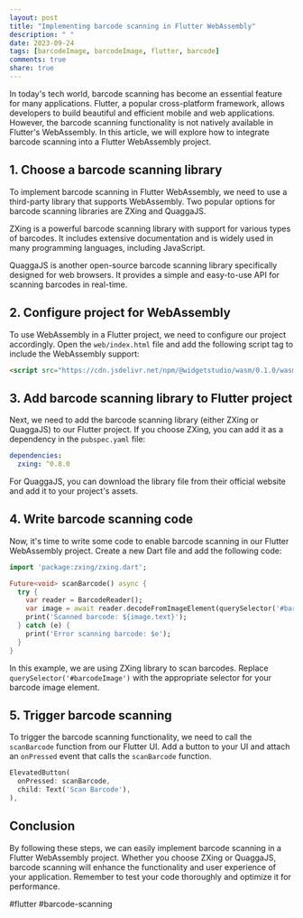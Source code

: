 ```yaml
---
layout: post
title: "Implementing barcode scanning in Flutter WebAssembly"
description: " "
date: 2023-09-24
tags: [barcodeImage, barcodeImage, flutter, barcode]
comments: true
share: true
---
```


In today's tech world, barcode scanning has become an essential feature for many applications. Flutter, a popular cross-platform framework, allows developers to build beautiful and efficient mobile and web applications. However, the barcode scanning functionality is not natively available in Flutter's WebAssembly. In this article, we will explore how to integrate barcode scanning into a Flutter WebAssembly project.

## 1. Choose a barcode scanning library

To implement barcode scanning in Flutter WebAssembly, we need to use a third-party library that supports WebAssembly. Two popular options for barcode scanning libraries are ZXing and QuaggaJS. 

ZXing is a powerful barcode scanning library with support for various types of barcodes. It includes extensive documentation and is widely used in many programming languages, including JavaScript.

QuaggaJS is another open-source barcode scanning library specifically designed for web browsers. It provides a simple and easy-to-use API for scanning barcodes in real-time.

## 2. Configure project for WebAssembly

To use WebAssembly in a Flutter project, we need to configure our project accordingly. Open the `web/index.html` file and add the following script tag to include the WebAssembly support:

```html
<script src="https://cdn.jsdelivr.net/npm/@widgetstudio/wasm/0.1.0/wasm.js"></script>
```

## 3. Add barcode scanning library to Flutter project

Next, we need to add the barcode scanning library (either ZXing or QuaggaJS) to our Flutter project. If you choose ZXing, you can add it as a dependency in the `pubspec.yaml` file:

```yaml
dependencies:
  zxing: ^0.8.0
```

For QuaggaJS, you can download the library file from their official website and add it to your project's assets.

## 4. Write barcode scanning code

Now, it's time to write some code to enable barcode scanning in our Flutter WebAssembly project. Create a new Dart file and add the following code:

```dart
import 'package:zxing/zxing.dart';

Future<void> scanBarcode() async {
  try {
    var reader = BarcodeReader();
    var image = await reader.decodeFromImageElement(querySelector('#barcodeImage'));
    print('Scanned barcode: ${image.text}');
  } catch (e) {
    print('Error scanning barcode: $e');
  }
}
```

In this example, we are using ZXing library to scan barcodes. Replace `querySelector('#barcodeImage')` with the appropriate selector for your barcode image element.

## 5. Trigger barcode scanning

To trigger the barcode scanning functionality, we need to call the `scanBarcode` function from our Flutter UI. Add a button to your UI and attach an `onPressed` event that calls the `scanBarcode` function.

```dart
ElevatedButton(
  onPressed: scanBarcode,
  child: Text('Scan Barcode'),
),
```

## Conclusion

By following these steps, we can easily implement barcode scanning in a Flutter WebAssembly project. Whether you choose ZXing or QuaggaJS, barcode scanning will enhance the functionality and user experience of your application. Remember to test your code thoroughly and optimize it for performance.

#flutter #barcode-scanning